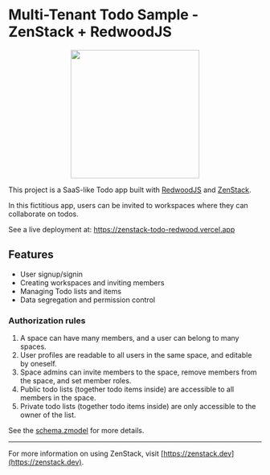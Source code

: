 # Multi-Tenant Todo Sample - ZenStack + RedwoodJS

<div align="center">
    <img src="https://github.com/zenstackhq/sample-todo-sveltekit/assets/16688722/df13f0ee-1d56-4a13-9a55-39e8779c6d9f" height="256">
</div>

This project is a SaaS-like Todo app built with [RedwoodJS](https://redwoodjs.com/) and [ZenStack](https://zenstack.dev).

In this fictitious app, users can be invited to workspaces where they can collaborate on todos.

See a live deployment at: https://zenstack-todo-redwood.vercel.app

## Features

-   User signup/signin
-   Creating workspaces and inviting members
-   Managing Todo lists and items
-   Data segregation and permission control

### Authorization rules

1. A space can have many members, and a user can belong to many spaces.
2. User profiles are readable to all users in the same space, and editable by oneself.
3. Space admins can invite members to the space, remove members from the space, and set member roles.
4. Public todo lists (together todo items inside) are accessible to all members in the space.
5. Private todo lists (together todo items inside) are only accessible to the owner of the list.

See the [schema.zmodel](./api/schema.zmodel) for more details.

---

For more information on using ZenStack, visit [https://zenstack.dev](https://zenstack.dev).
